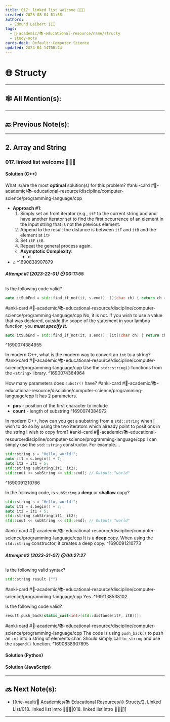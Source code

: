 ```yaml
---
title: 017. linked list welcome 👨🏻‍🏫
created: 2023-08-04 01:58
authors:
  - Edmund Leibert III
tags:
  - 🔴-academic/📚-educational-resource/name/structy
  - study-note
cards-deck: Default::Computer Science
updated: 2024-04-14T00:24
---
```


# 🌐 Structy

---

## 🕸️ All Mention(s): 

---

## 🔙 Previous Note(s):

---

## 2. Array and String

### **017. linked list welcome 👨🏻‍🏫**

#### Solution (C++)

What is/are the most **optimal** solution(s) for this problem? 
#anki-card  #🔴-academic/📚-educational-resource/discipline/computer-science/programming-language/cpp
- **Approach #1**:
	1. Simply set an front iterator (e.g., `itF` to the current string and and have another iterator set to find the first occurrence of an element in the input string that is not the previous element.
	2. Append to the result the distance is between `itF` and `itB` and the element at `itF`
	3. Set `itF` `itB`. 
	4. Repeat the general process again.
	- **Asymptotic Complexity**:
		- d
- ⌂
^1690838907879

##### **Attempt #1 (2023-22-01) ⏲️ 00:11:55**

Is the following code valid?
```cpp
auto itSubEnd = std::find_if_not(it, s.end(), [](char ch) { return ch == *it; });
```
#anki-card  #🔴-academic/📚-educational-resource/discipline/computer-science/programming-language/cpp
No, it is not. If you wish to use a value that was declared, outside the scope of the statement in your lambda function, you ***must specify it***.
```cpp
auto itSubEnd = std::find_if_not(it, s.end(), [it](char ch) { return ch == *it; });
```
^1690074384955

In modern C++, what is the modern way to convert an `int` to a string? 
#anki-card  #🔴-academic/📚-educational-resource/discipline/computer-science/programming-language/cpp
Use the `std::string()` functions from the `<string>` library.
^1690074384964

How many parameters does `substr()` have? 
#anki-card  #🔴-academic/📚-educational-resource/discipline/computer-science/programming-language/cpp
It has 2 parameters.
- **pos** - position of the first character to include
- **count** - length of substring
^1690074384972

In modern C++, how can you get a substring from a `std::string` when I wish to do so by using the two iterators which already point to positions in the string I wish to copy from? 
#anki-card  #🔴-academic/📚-educational-resource/discipline/computer-science/programming-language/cpp
I can simply use the `std::string` constructor. For example….
```cpp
std::string s = "Hello, world!";
auto it1 = s.begin() + 7;
auto it2 = it1 + 5;
std::string subString(it1, it2);
std::cout << subString << std::endl; // Outputs "world"
```
^1690091210766

In the following code, is `subString` a **deep** or **shallow** copy? 
```cpp
std::string s = "Hello, world!";
auto it1 = s.begin() + 7;
auto it2 = it1 + 5;
std::string subString(it1, it2);
std::cout << subString << std::endl; // Outputs "world"
```
#anki-card  #🔴-academic/📚-educational-resource/discipline/computer-science/programming-language/cpp
It is a **deep** copy. When using the `std::string` constructor, it creates a deep copy.
^1690091210773

##### **Attempt #2 (2023-31-07) ⏲️ 00:27:27**

Is the following valid syntax? 
```cpp
std::string result {""}
```
#anki-card #🔴-academic/📚-educational-resource/discipline/computer-science/programming-language/cpp
Yes.
^1691138538102

Is the following code valid?
```cpp
result.push_back(static_cast<int>(std::distance(itF, itB)));
```
#anki-card  #🔴-academic/📚-educational-resource/discipline/computer-science/programming-language/cpp
The code is using `push_back()` to push an `int` into a string of elements char. Should simply call `to_string` and use the `append()` function.
^1690838907895

#### Solution (Python)

#### Solution (JavaScript)


---

## 🔜 Next Note(s):
- [[the-vault/🔴 Academics/📚 Educational Resources/🌐 Structy/2. Linked List/018. linked list intro 👨🏻‍🏫|018. linked list intro 👨🏻‍🏫]]

---



